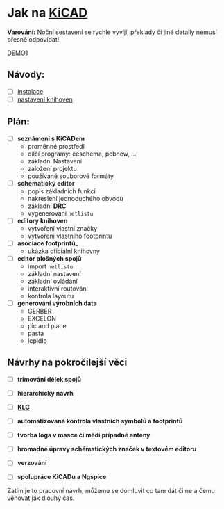 # Jak na [KiCAD](https://www.kicad.org/)
__Varování:__ Noční sestavení se rychle vyvíjí, překlady či jiné detaily nemusí přesně odpovídat!

[DEMO1](https://github.com/wykys/kicad-demo1)

## Návody:
- [ ] [instalace](https://github.com/wykys/Jak-na-KiCAD/blob/master/navody/instalace.md)
- [ ] [nastavení knihoven](https://github.com/wykys/Jak-na-KiCAD/blob/master/navody/nastaveni_knihoven.md)

## Plán:
- [ ] __seznámení s KiCADem__
    * proměnné prostředí
    * dílčí programy: eeschema, pcbnew, ...
    * základní Nastavení
    * založení projektu
    * používané souborové formáty
- [ ] __schematický editor__
    * popis základních funkcí
    * nakreslení jednoduchého obvodu
    * základní __DRC__
    * vygenerování `netlistu`
- [ ] __editory knihoven__
    * vytvoření vlastní značky
    * vytvoření vlastního footprintu
- [ ] __asociace footprintů___
    * ukázka oficiální knihovny
- [ ] __editor plošných spojů__
    * import `netlistu`
    * základní nastavení
    * základní ovládání
    * interaktivní routování
    * kontrola layoutu
- [ ] __generování výrobních data__
    * GERBER
    * EXCELON
    * pic and place
    * pasta
    * lepidlo

## Návrhy na pokročilejší věci
- [ ] __trimování délek spojů__
- [ ] __hierarchický návrh__
- [ ] __[KLC](https://klc.kicad.org/)__
- [ ] __automatizovaná kontrola vlastních symbolů a footprintů__
- [ ] __tvorba loga v masce či mědi případně antény__
- [ ] __hromadné úpravy schématických značek v textovém editoru__
- [ ] __verzování__
- [ ] __spolupráce KiCADu a Ngspice__


Zatím je to pracovní návrh, můžeme se domluvit co tam dát či ne a čemu věnovat jak dlouhý čas.
